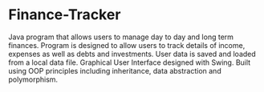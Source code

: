 # Finance-Tracker

Java program that allows users to manage day to day and long term finances. Program is designed to allow users to track details of income, expenses as well as debts and investments. User data is saved and loaded from a local data file. Graphical User Interface designed with Swing. Built using OOP principles including inheritance, data abstraction and polymorphism.


